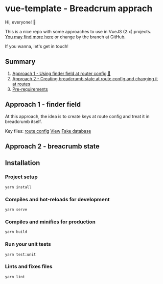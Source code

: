 # vue-template - Breadcrum apprach

Hi, everyone! 👋

This is a nice repo with some approaches to use in VueJS (2.x) projects. [You may find more here](https://github.com/open-ish/vue2-template) or change by the branch at GitHub.

If you wanna, let's get in touch! 

## Summary

1. [Approach 1 - Using finder field at router config 🚀](#Approach-1---finder-field)
2. [Approach 2 - Creating breadcrumb state at route config and changing it at routes](#Approach-2---breadcrumb-state)
3. [Pre-requirements](#Installation)

## Approach 1 - finder field

At this approach, the idea is to create keys at route config and treat it in breadcrumb itself. 

Key files: 
[route config](https://github.com/open-ish/vue2-template/blob/feat/add-breadcrumb/src/router/pets.ts)
[View](https://github.com/open-ish/vue2-template/blob/feat/add-breadcrumb/src/views/Pets/Pets.vue)
[Fake database](https://github.com/open-ish/vue2-template/blob/feat/add-breadcrumb/src/views/Pets/database.ts)

## Approach 2 - breacrumb state


## Installation

### Project setup
```
yarn install
```

### Compiles and hot-reloads for development
```
yarn serve
```

### Compiles and minifies for production
```
yarn build
```

### Run your unit tests
```
yarn test:unit
```

### Lints and fixes files
```
yarn lint
```
